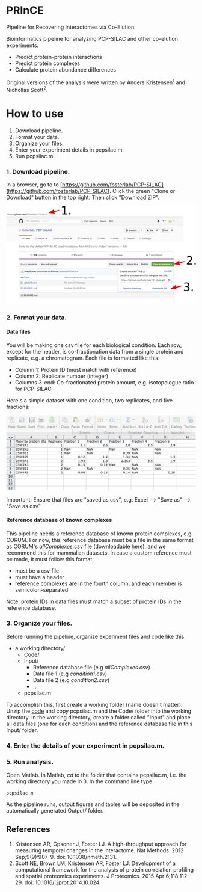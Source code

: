 # PRInCE

Pipeline for Recovering Interactomes via Co-Elution

Bioinformatics pipeline for analyzing PCP-SILAC and other co-elution experiments.

* Predict protein-protein interactions
* Predict protein complexes
* Calculate protein abundance differences

Original versions of the analysis were written by Anders Kristensen<sup>1</sup> and Nichollas Scott<sup>2</sup>.


# How to use

1. Download pipeline.
2. Format your data.
3. Organize your files.
4. Enter your experiment details in pcpsilac.m.
5. Run pcpsilac.m.

### 1. Download pipeline.

In a browser, go to to [https://github.com/fosterlab/PCP-SILAC](https://github.com/fosterlab/PCP-SILAC). Click the green "Clone or Download" button in the top right. Then click "Download ZIP".

![Download pipeline from github](/ReadmeFigures/01download.jpg?raw=true)

### 2. Format your data.

#### Data files
You will be making one csv file for each biological condition. Each row, except for the header, is co-fractionation data from a single protein and replicate, e.g. a chromatogram. Each file is formatted like this:

* Column 1: Protein ID (must match with reference)
* Column 2: Replicate number (integer)
* Columns 3-end: Co-fractionated protein amount, e.g. isotopologue ratio for PCP-SILAC

Here's a simple dataset with one condition, two replicates, and five fractions:

![Format your data files like this](/ReadmeFigures/examplefile1.jpg?raw=true)

Important: Ensure that files are "saved as csv", e.g. Excel --> "Save as" --> "Save as csv"

#### Reference database of known complexes
This pipeline needs a reference database of known protein complexes, e.g. CORUM. For now, this reference database must be a file in the same format as CORUM's *allComplexes.csv* file (downloadable [here](http://mips.helmholtz-muenchen.de/genre/proj/corum/)), and we recommend this for mammalian datasets. In case a custom reference must be made, it must follow this format:

* must be a csv file
* must have a header
* reference complexes are in the fourth column, and each member is semicolon-separated

Note: protein IDs in data files must match a subset of protein IDs in the reference database.


### 3. Organize your files.

Before running the pipeline, organize experiment files and code like this:

  * a working directory/
    * Code/
    * Input/
      * Reference database file (e.g *allComplexes.csv*)
      * Data file 1 (e.g *condition1.csv*)
      * Data file 2 (e.g *condition2.csv*)
      * ...
    * pcpsilac.m

To accomplish this, first create a working folder (name doesn't matter). Unzip the [code](https://github.com/fosterlab/PCP-SILAC) and copy pcpsilac.m and the Code/ folder into the working directory. In the working directory, create a folder called "Input" and place all data files (one for each condition) and the reference database file in this Input/ folder.

### 4. Enter the details of your experiment in pcpsilac.m.


### 5. Run analysis.
Open Matlab. In Matlab, *cd* to the folder that contains pcpsilac.m, i.e. the working directory you made in 3. In the command line type

```
pcpsilac.m
```

As the pipeline runs, output figures and tables will be deposited in the automatically generated Output/ folder.


## References

1. Kristensen AR, Gpsoner J, Foster LJ. A high-throughput approach for measuring temporal changes in the interactome. Nat Methods. 2012 Sep;9(9):907-9. doi: 10.1038/nmeth.2131.
2. Scott NE, Brown LM, Kristensen AR, Foster LJ. Development of a computational framework for the analysis of protein correlation profiling and spatial proteomics experiments. J Proteomics. 2015 Apr 6;118:112-29. doi: 10.1016/j.jprot.2014.10.024.
